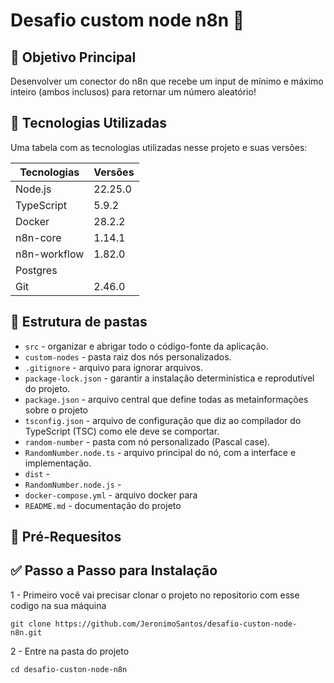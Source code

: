 # Desafio custom node n8n 🛫


## 📌 Objetivo Principal
Desenvolver um conector do n8n que recebe um input de mínimo e máximo inteiro (ambos inclusos) para retornar um número aleatório!

## 🧰 Tecnologias Utilizadas
Uma tabela com as tecnologias utilizadas nesse projeto e suas versões:

| Tecnologias | Versões |
|-------------|---------|
| Node.js     | 22.25.0 |
| TypeScript  | 5.9.2   |
| Docker      | 28.2.2  |
| n8n-core    | 1.14.1  |
| n8n-workflow| 1.82.0  |
| Postgres    |         |
| Git         | 2.46.0  |

## 📂 Estrutura de pastas


- ``src`` - organizar e abrigar todo o código-fonte da aplicação.
- ``custom-nodes`` - pasta raiz dos nós personalizados.
- ``.gitignore`` -  arquivo para ignorar arquivos.
- ``package-lock.json`` - garantir a instalação determinística e reprodutível do projeto.
- ``package.json`` -  arquivo central que define todas as metainformações sobre o projeto 
- ``tsconfig.json`` - arquivo de configuração que diz ao compilador do TypeScript (TSC) como ele deve se comportar.
- ``random-number`` - pasta com nó personalizado (Pascal case).
- ``RandomNumber.node.ts`` - arquivo principal do nó, com a interface e implementação.
- ``dist`` - 
- ``RandomNumber.node.js`` - 
- ``docker-compose.yml`` - arquivo docker para 
- ``README.md`` - documentação do projeto 

## 📝 Pré-Requesitos


## ✅ Passo a Passo para Instalação
1 - Primeiro você vai precisar clonar o projeto no repositorio com esse codigo na sua máquina
```
git clone https://github.com/JeronimoSantos/desafio-custon-node-n8n.git 
```

2 - Entre na pasta do projeto
```
cd desafio-custon-node-n8n
```

